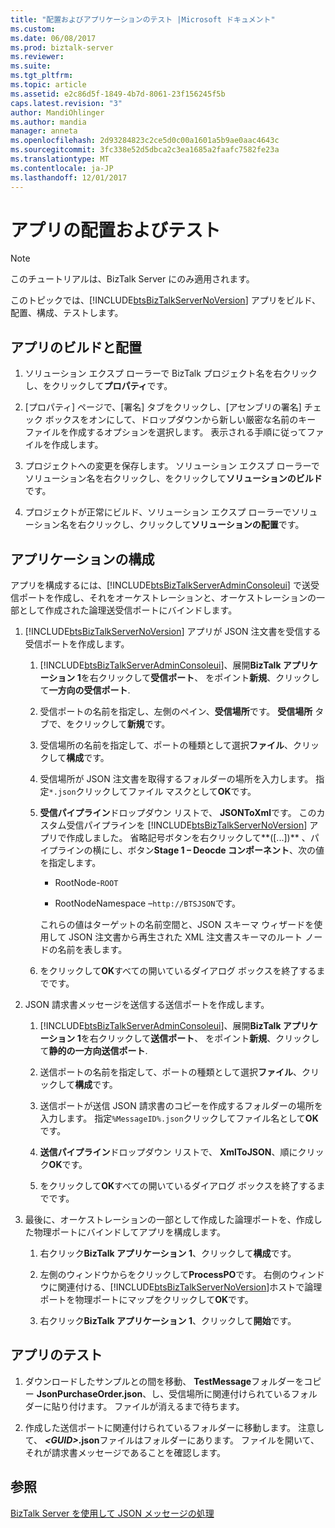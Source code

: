 ```yaml
---
title: "配置およびアプリケーションのテスト |Microsoft ドキュメント"
ms.custom: 
ms.date: 06/08/2017
ms.prod: biztalk-server
ms.reviewer: 
ms.suite: 
ms.tgt_pltfrm: 
ms.topic: article
ms.assetid: e2c86d5f-1849-4b7d-8061-23f156245f5b
caps.latest.revision: "3"
author: MandiOhlinger
ms.author: mandia
manager: anneta
ms.openlocfilehash: 2d93284823c2ce5d0c00a1601a5b9ae0aac4643c
ms.sourcegitcommit: 3fc338e52d5dbca2c3ea1685a2faafc7582fe23a
ms.translationtype: MT
ms.contentlocale: ja-JP
ms.lasthandoff: 12/01/2017
---
```

# <a name="deploy-and-test-the-application"></a>アプリの配置およびテスト
> [!NOTE]
>  このチュートリアルは、BizTalk Server にのみ適用されます。  
  
 このトピックでは、[!INCLUDE[btsBizTalkServerNoVersion](../includes/btsbiztalkservernoversion-md.md)] アプリをビルド、配置、構成、テストします。  
  
## <a name="build-and-deploy-the-application"></a>アプリのビルドと配置  
  
1.  ソリューション エクスプ ローラーで BizTalk プロジェクト名を右クリックし、をクリックして**プロパティ**です。  
  
2.  [プロパティ] ページで、[署名] タブをクリックし、[アセンブリの署名] チェック ボックスをオンにして、ドロップダウンから新しい厳密な名前のキー ファイルを作成するオプションを選択します。 表示される手順に従ってファイルを作成します。  
  
3.  プロジェクトへの変更を保存します。 ソリューション エクスプ ローラーでソリューション名を右クリックし、をクリックして**ソリューションのビルド**です。  
  
4.  プロジェクトが正常にビルド、ソリューション エクスプ ローラーでソリューション名を右クリックし、クリックして**ソリューションの配置**です。  
  
## <a name="configure-the-application"></a>アプリケーションの構成  
 アプリを構成するには、[!INCLUDE[btsBizTalkServerAdminConsoleui](../includes/btsbiztalkserveradminconsoleui-md.md)] で送受信ポートを作成し、それをオーケストレーションと、オーケストレーションの一部として作成された論理送受信ポートにバインドします。  
  
1.  [!INCLUDE[btsBizTalkServerNoVersion](../includes/btsbiztalkservernoversion-md.md)] アプリが JSON 注文書を受信する受信ポートを作成します。  
  
    1.  [!INCLUDE[btsBizTalkServerAdminConsoleui](../includes/btsbiztalkserveradminconsoleui-md.md)]、展開**BizTalk アプリケーション 1**を右クリックして**受信ポート**、 をポイント**新規**、クリックして**一方向の受信ポート**.  
  
    2.  受信ポートの名前を指定し、左側のペイン、**受信場所**です。 **受信場所** タブで、をクリックして**新規**です。  
  
    3.  受信場所の名前を指定して、ポートの種類として選択**ファイル**、クリックして**構成**です。  
  
    4.  受信場所が JSON 注文書を取得するフォルダーの場所を入力します。 指定`*.json`クリックしてファイル マスクとして**OK**です。  
  
    5.  **受信パイプライン**ドロップダウン リストで、 **JSONToXml**です。 このカスタム受信パイプラインを [!INCLUDE[btsBizTalkServerNoVersion](../includes/btsbiztalkservernoversion-md.md)] アプリで作成しました。 省略記号ボタンを右クリックして**([...])** 、パイプラインの横にし、ボタン**Stage 1 – Deocde コンポーネント**、次の値を指定します。  
  
        -   RootNode-`ROOT`  
  
        -   RootNodeNamespace –`http://BTSJSON`です。  
  
         これらの値はターゲットの名前空間と、JSON スキーマ ウィザードを使用して JSON 注文書から再生された XML 注文書スキーマのルート ノードの名前を表します。  
  
    6.  をクリックして**OK**すべての開いているダイアログ ボックスを終了するまでです。  
  
2.  JSON 請求書メッセージを送信する送信ポートを作成します。  
  
    1.  [!INCLUDE[btsBizTalkServerAdminConsoleui](../includes/btsbiztalkserveradminconsoleui-md.md)]、展開**BizTalk アプリケーション 1**を右クリックして**送信ポート**、 をポイント**新規**、クリックして**静的の一方向送信ポート**.  
  
    2.  送信ポートの名前を指定して、ポートの種類として選択**ファイル**、クリックして**構成**です。  
  
    3.  送信ポートが送信 JSON 請求書のコピーを作成するフォルダーの場所を入力します。 指定`%MessageID%.json`クリックしてファイル名として**OK**です。  
  
    4.  **送信パイプライン**ドロップダウン リストで、 **XmlToJSON**、順にクリック**OK**です。  
  
    5.  をクリックして**OK**すべての開いているダイアログ ボックスを終了するまでです。  
  
3.  最後に、オーケストレーションの一部として作成した論理ポートを、作成した物理ポートにバインドしてアプリを構成します。  
  
    1.  右クリック**BizTalk アプリケーション 1**、クリックして**構成**です。  
  
    2.  左側のウィンドウからをクリックして**ProcessPO**です。 右側のウィンドウに関連付ける、[!INCLUDE[btsBizTalkServerNoVersion](../includes/btsbiztalkservernoversion-md.md)]ホストで論理ポートを物理ポートにマップをクリックして**OK**です。  
  
    3.  右クリック**BizTalk アプリケーション 1**、クリックして**開始**です。  
  
## <a name="test-the-application"></a>アプリのテスト  
  
1.  ダウンロードしたサンプルとの間を移動、 **TestMessage**フォルダーをコピー **JsonPurchaseOrder.json**、し、受信場所に関連付けられているフォルダーに貼り付けます。 ファイルが消えるまで待ちます。  
  
2.  作成した送信ポートに関連付けられているフォルダーに移動します。 注意して、   ***\<GUID\>*.json**ファイルはフォルダーにあります。 ファイルを開いて、それが請求書メッセージであることを確認します。  
  
## <a name="see-also"></a>参照  
 [BizTalk Server を使用して JSON メッセージの処理](../core/processing-json-messages-using-biztalk-server.md)